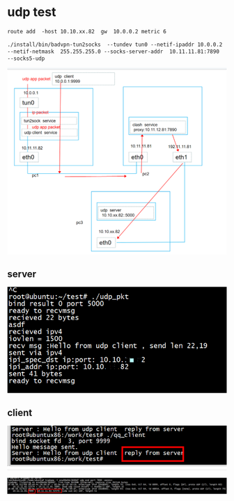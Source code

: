 
# udp test
```
route add  -host 10.10.xx.82  gw  10.0.0.2 metric 6
```

```
./install/bin/badvpn-tun2socks  --tundev tun0 --netif-ipaddr 10.0.0.2 --netif-netmask  255.255.255.0 --socks-server-addr  10.11.11.81:7890   --socks5-udp
```

![image](udp_test.png)

## server

![image](srv.png)

## client

![image](cli.png)

![image](tcpdump.png)
